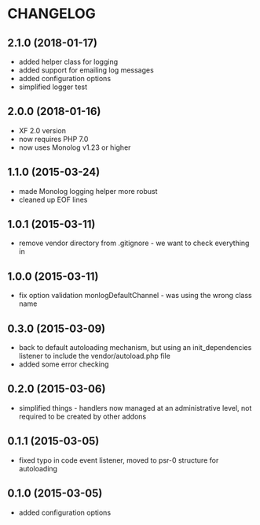 CHANGELOG
=========

2.1.0 (2018-01-17)
------------------

* added helper class for logging
* added support for emailing log messages
* added configuration options
* simplified logger test

2.0.0 (2018-01-16)
------------------

* XF 2.0 version
* now requires PHP 7.0
* now uses Monolog v1.23 or higher

1.1.0 (2015-03-24)
------------------

* made Monolog logging helper more robust
* cleaned up EOF lines

1.0.1 (2015-03-11)
------------------

* remove vendor directory from .gitignore - we want to check everything in

1.0.0 (2015-03-11)
------------------

* fix option validation monlogDefaultChannel - was using the wrong class name

0.3.0 (2015-03-09)
------------------

* back to default autoloading mechanism, but using an init_dependencies listener to include the vendor/autoload.php 
  file
* added some error checking

0.2.0 (2015-03-06)
------------------

* simplified things - handlers now managed at an administrative level, not required to be created by other addons

0.1.1 (2015-03-05)
------------------

* fixed typo in code event listener, moved to psr-0 structure for autoloading

0.1.0 (2015-03-05)
------------------

* added configuration options
